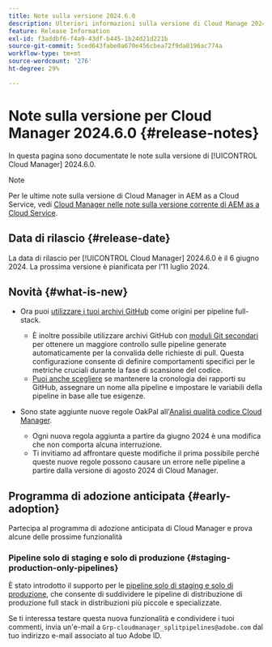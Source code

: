 ```yaml
---
title: Note sulla versione 2024.6.0
description: Ulteriori informazioni sulla versione di Cloud Manage 2024.6.0.
feature: Release Information
exl-id: f3addbf6-f4a9-43df-b445-1b24d21d221b
source-git-commit: 5ced643fabe0a670e456cbea72f9da8196ac774a
workflow-type: tm+mt
source-wordcount: '276'
ht-degree: 29%

---
```


# Note sulla versione per Cloud Manager 2024.6.0 {#release-notes}

In questa pagina sono documentate le note sulla versione di [!UICONTROL Cloud Manager] 2024.6.0.

>[!NOTE]
>
>Per le ultime note sulla versione di Cloud Manager in AEM as a Cloud Service, vedi [Cloud Manager nelle note sulla versione corrente di AEM as a Cloud Service](https://experienceleague.adobe.com/en/docs/experience-manager-cloud-service/content/release-notes/cloud-manager/current).

## Data di rilascio {#release-date}

La data di rilascio per [!UICONTROL Cloud Manager] 2024.6.0 è il 6 giugno 2024. La prossima versione è pianificata per l’11 luglio 2024.

## Novità {#what-is-new}

* Ora puoi [utilizzare i tuoi archivi GitHub](/help/managing-code/private-repositories.md) come origini per pipeline full-stack.

   * È inoltre possibile utilizzare archivi GitHub con [moduli Git secondari](/help/managing-code/git-submodules.md) per ottenere un maggiore controllo sulle pipeline generate automaticamente per la convalida delle richieste di pull. Questa configurazione consente di definire comportamenti specifici per le metriche cruciali durante la fase di scansione del codice.
   * [Puoi anche scegliere](/help/managing-code/github-check-config.md) se mantenere la cronologia dei rapporti su GitHub, assegnare un nome alla pipeline e impostare le variabili della pipeline in base alle tue esigenze.
* Sono state aggiunte nuove regole OakPal all&#39;[Analisi qualità codice Cloud Manager](/help/using/custom-code-quality-rules.md#oakpal-ui-content-package).
   * Ogni nuova regola aggiunta a partire da giugno 2024 è una modifica che non comporta alcuna interruzione.
   * Ti invitiamo ad affrontare queste modifiche il prima possibile perché queste nuove regole possono causare un errore nelle pipeline a partire dalla versione di agosto 2024 di Cloud Manager.

## Programma di adozione anticipata {#early-adoption}

Partecipa al programma di adozione anticipata di Cloud Manager e prova alcune delle prossime funzionalità

### Pipeline solo di staging e solo di produzione {#staging-production-only-pipelines}

È stato introdotto il supporto per le [pipeline solo di staging e solo di produzione](/help/using/stage-prod-only.md), che consente di suddividere le pipeline di distribuzione di produzione full stack in distribuzioni più piccole e specializzate.

Se ti interessa testare questa nuova funzionalità e condividere i tuoi commenti, invia un&#39;e-mail a `Grp-cloudmanager_splitpipelines@adobe.com` dal tuo indirizzo e-mail associato al tuo Adobe ID.

